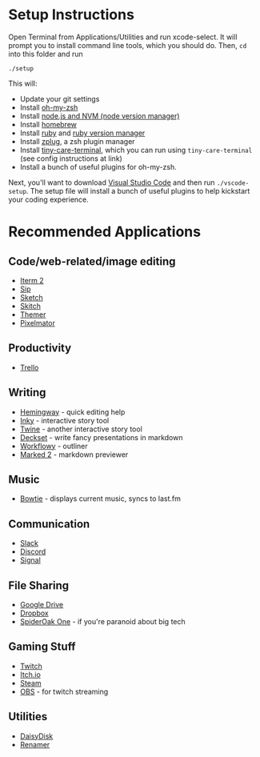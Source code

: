 # Setup Instructions

Open Terminal from Applications/Utilities and run xcode-select. It will prompt you to install command line tools, which you should do. Then, `cd` into this folder and run

`./setup`

This will:

* Update your git settings
* Install [oh-my-zsh](https://ohmyz.sh/)
* Install [node.js and NVM (node version manager)](https://nodejs.org/en/)
* Install [homebrew](https://brew.sh/)
* Install [ruby](https://www.ruby-lang.org/en/) and [ruby version manager](https://rvm.io/)
* Install [zplug](https://github.com/zplug/zplug), a zsh plugin manager
* Install [tiny-care-terminal](https://github.com/notwaldorf/tiny-care-terminal), which you can run using `tiny-care-terminal` (see config instructions at link)
* Install a bunch of useful plugins for oh-my-zsh.

Next, you'll want to download [Visual Studio Code](https://code.visualstudio.com/) and then run `./vscode-setup`. The setup file will install a bunch of useful plugins to help kickstart your coding experience.

# Recommended Applications

## Code/web-related/image editing

* [Iterm 2](https://iterm2.com/)
* [Sip](https://sipapp.io/)
* [Sketch](https://www.sketchapp.com/)
* [Skitch](https://evernote.com/products/skitch)
* [Themer](https://github.com/mjswensen/themer-gui/releases/tag/v0.18.0)
* [Pixelmator](https://www.pixelmator.com/mac/)

## Productivity

* [Trello](https://trello.com/platforms)

## Writing

* [Hemingway](http://www.hemingwayapp.com/) - quick editing help
* [Inky](https://github.com/inkle/inky/releases/latest) - interactive story tool
* [Twine](https://twinery.org/) - another interactive story tool
* [Deckset](https://www.deckset.com/) - write fancy presentations in markdown
* [Workflowy](https://workflowy.com/) - outliner
* [Marked 2](http://marked2app.com/) - markdown previewer

## Music

* [Bowtie](http://bowtieapp.com/) - displays current music, syncs to last.fm

## Communication

* [Slack](https://slack.com/)
* [Discord](https://discordapp.com/)
* [Signal](https://www.signal.org/)

## File Sharing

* [Google Drive](https://www.google.com/drive/download/)
* [Dropbox](https://www.dropbox.com/downloading)
* [SpiderOak One](https://spideroak.com/one/) - if you're paranoid about big tech

## Gaming Stuff

* [Twitch](https://app.twitch.tv/)
* [Itch.io](https://itch.io/app)
* [Steam](https://store.steampowered.com/about/)
* [OBS](https://obsproject.com/) - for twitch streaming

## Utilities

* [DaisyDisk](https://daisydiskapp.com/)
* [Renamer](https://renamer.com/)
